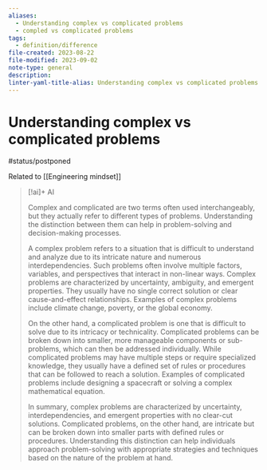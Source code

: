 ```yaml
---
aliases:
  - Understanding complex vs complicated problems
  - compled vs complicated problems
tags:
  - definition/difference
file-created: 2023-08-22
file-modified: 2023-09-02
note-type: general
description: 
linter-yaml-title-alias: Understanding complex vs complicated problems
---
```


# Understanding complex vs complicated problems

#status/postponed

Related to [[Engineering mindset]]

> [!ai]+ AI
>
> Complex and complicated are two terms often used interchangeably, but they actually refer to different types of problems. Understanding the distinction between them can help in problem-solving and decision-making processes.
>
> A complex problem refers to a situation that is difficult to understand and analyze due to its intricate nature and numerous interdependencies. Such problems often involve multiple factors, variables, and perspectives that interact in non-linear ways. Complex problems are characterized by uncertainty, ambiguity, and emergent properties. They usually have no single correct solution or clear cause-and-effect relationships. Examples of complex problems include climate change, poverty, or the global economy.
>
> On the other hand, a complicated problem is one that is difficult to solve due to its intricacy or technicality. Complicated problems can be broken down into smaller, more manageable components or sub-problems, which can then be addressed individually. While complicated problems may have multiple steps or require specialized knowledge, they usually have a defined set of rules or procedures that can be followed to reach a solution. Examples of complicated problems include designing a spacecraft or solving a complex mathematical equation.
>
> In summary, complex problems are characterized by uncertainty, interdependencies, and emergent properties with no clear-cut solutions. Complicated problems, on the other hand, are intricate but can be broken down into smaller parts with defined rules or procedures. Understanding this distinction can help individuals approach problem-solving with appropriate strategies and techniques based on the nature of the problem at hand.

